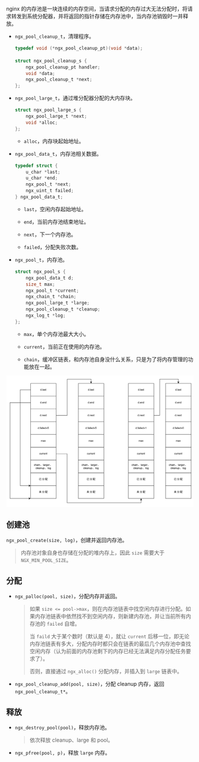 nginx 的内存池是一块连续的内存空间，当请求分配的内存过大无法分配时，将请求转发到系统分配器，并将返回的指针存储在内存池中，当内存池销毁时一并释放。

- `ngx_pool_cleanup_t`，清理程序。

  ```c
  typedef void (*ngx_pool_cleanup_pt)(void *data);

  struct ngx_pool_cleanup_s {
      ngx_pool_cleanup_pt handler;
      void *data;
      ngx_pool_cleanup_t *next;
  };
  ```

- `ngx_pool_large_t`，通过堆分配器分配的大内存块。

  ```c
  struct ngx_pool_large_s {
      ngx_pool_large_t *next;
      void *alloc;
  };
  ```

  - `alloc`，内存块起始地址。

- `ngx_pool_data_t`，内存池相关数据。

  ```c
  typedef struct {
      u_char *last;
      u_char *end;
      ngx_pool_t *next;
      ngx_uint_t failed;
  } ngx_pool_data_t;
  ```

  - `last`，空闲内存起始地址。

  - `end`，当前内存池结束地址。

  - `next`，下一个内存池。

  - `failed`，分配失败次数。

- `ngx_pool_t`，内存池。

  ```c
  struct ngx_pool_s {
      ngx_pool_data_t d;
      size_t max;
      ngx_pool_t *current;
      ngx_chain_t *chain;
      ngx_pool_large_t *large;
      ngx_pool_cleanup_t *cleanup;
      ngx_log_t *log;
  };
  ```

  - `max`，单个内存池最大大小。

  - `current`，当前正在使用的内存池。

  - `chain`，缓冲区链表，和内存池自身没什么关系，只是为了将内存管理的功能放在一起。

![ngx_pool 内存结构](./asset/ngx_pool_structure.png)

## 创建池

`ngx_pool_create(size, log)`，创建并返回内存池。

> 内存池对象自身也存储在分配的堆内存上，因此 `size` 需要大于 `NGX_MIN_POOL_SIZE`。

## 分配

- `ngx_palloc(pool, size)`，分配内存并返回。

  > 如果 `size <= pool->max`，则在内存池链表中找空闲内存进行分配。如果内存池链表中依然找不到空闲内存，则新建内存池，并让当前所有内存池的 `failed` 自增。
  >
  > 当 `faild` 大于某个数时（默认是 4），就让 `current` 后移一位，即无论内存池链表有多大，分配内存时都只会在链表的最后几个内存池中查找空闲内存（认为前面的内存池剩下的内存已经无法满足内存分配任务要求了）。
  >
  > 否则，直接通过 `ngx_alloc()` 分配内存，并插入到 `large` 链表中。

- `ngx_pool_cleanup_add(pool, size)`，分配 cleanup 内存，返回 `ngx_pool_cleanup_t*`。

## 释放

- `ngx_destroy_pool(pool)`，释放内存池。

  > 依次释放 cleanup、large 和 pool。

- `ngx_pfree(pool, p)`，释放 `large` 内存。
